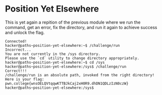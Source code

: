 # Position Yet Elsewhere
This is yet again a repition of the previous module where we run the command, get an error, fix the directory, and run it again to achieve success and unlock the flag.
```
Connected!
hacker@paths~position-yet-elsewhere:~$ /challenge/run
Incorrect...
You are not currently in the /sys directory.
Please use the `cd` utility to change directory appropriately.
hacker@paths~position-yet-elsewhere:~$ cd /sys
hacker@paths~position-yet-elsewhere:/sys$ /challenge/run
Correct!!!
/challenge/run is an absolute path, invoked from the right directory!
Here is your flag:
pwn.college{wnsOELQVtqqwKTTBJkCaj2xH0R9.dhDN1QDLzIzN0czW}
hacker@paths~position-yet-elsewhere:/sys$
```
